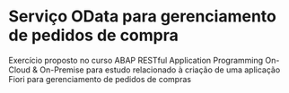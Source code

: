 # Serviço OData para gerenciamento de pedidos de compra

Exercício proposto no curso ABAP RESTful Application Programming On-Cloud & On-Premise para estudo relacionado à criação de uma aplicação Fiori para gerenciamento de pedidos de compras
